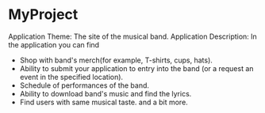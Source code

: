 # MyProject
Application Theme: The site of the musical band.
Application Description:
In the application you can find
- Shop with band's merch(for example, T-shirts, cups, hats).
- Ability to submit your application to entry into the band (or a request an event in the specified location).
- Schedule of performances of the band.
- Ability to download band's music and find the lyrics.
- Find users with same musical taste.
and a bit more.
